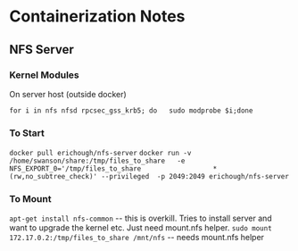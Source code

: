 # Containerization Notes

## NFS Server

### Kernel Modules

On server host (outside docker)

`for i in nfs nfsd rpcsec_gss_krb5; do   sudo modprobe $i;done`

### To Start
`docker pull erichough/nfs-server`
`docker run -v /home/swanson/share:/tmp/files_to_share   -e NFS_EXPORT_0='/tmp/files_to_share                  *(rw,no_subtree_check)' --privileged  -p 2049:2049 erichough/nfs-server`

###  To Mount

`apt-get install nfs-common` -- this is overkill.  Tries to install server and want to upgrade the kernel etc.  Just need mount.nfs helper.
`sudo mount 172.17.0.2:/tmp/files_to_share /mnt/nfs`  -- needs mount.nfs helper